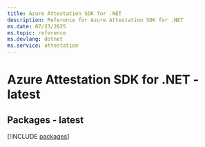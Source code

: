 ```yaml
---
title: Azure Attestation SDK for .NET
description: Reference for Azure Attestation SDK for .NET
ms.date: 07/23/2025
ms.topic: reference
ms.devlang: dotnet
ms.service: attestation
---
```

# Azure Attestation SDK for .NET - latest
## Packages - latest
[!INCLUDE [packages](attestation-index.md)]